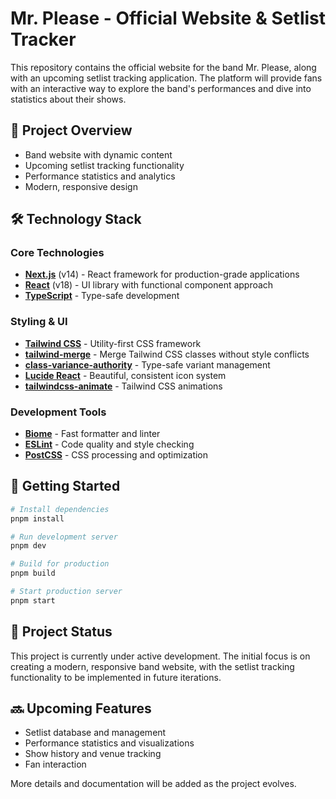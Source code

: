 # Mr. Please - Official Website & Setlist Tracker

This repository contains the official website for the band Mr. Please, along with an upcoming setlist tracking application. The platform will provide fans with an interactive way to explore the band's performances and dive into statistics about their shows.

## 🎸 Project Overview

- Band website with dynamic content
- Upcoming setlist tracking functionality
- Performance statistics and analytics
- Modern, responsive design

## 🛠️ Technology Stack

### Core Technologies

- **[Next.js](https://nextjs.org/)** (v14) - React framework for production-grade applications
- **[React](https://react.dev/)** (v18) - UI library with functional component approach
- **[TypeScript](https://www.typescriptlang.org/)** - Type-safe development

### Styling & UI

- **[Tailwind CSS](https://tailwindcss.com/)** - Utility-first CSS framework
- **[tailwind-merge](https://github.com/dcastil/tailwind-merge)** - Merge Tailwind CSS classes without style conflicts
- **[class-variance-authority](https://cva.style/)** - Type-safe variant management
- **[Lucide React](https://lucide.dev/)** - Beautiful, consistent icon system
- **[tailwindcss-animate](https://github.com/jamiebuilds/tailwindcss-animate)** - Tailwind CSS animations

### Development Tools

- **[Biome](https://biomejs.dev/)** - Fast formatter and linter
- **[ESLint](https://eslint.org/)** - Code quality and style checking
- **[PostCSS](https://postcss.org/)** - CSS processing and optimization

## 🚀 Getting Started

```bash
# Install dependencies
pnpm install

# Run development server
pnpm dev

# Build for production
pnpm build

# Start production server
pnpm start
```

## 📝 Project Status

This project is currently under active development. The initial focus is on creating a modern, responsive band website, with the setlist tracking functionality to be implemented in future iterations.

## 🔜 Upcoming Features

- Setlist database and management
- Performance statistics and visualizations
- Show history and venue tracking
- Fan interaction

More details and documentation will be added as the project evolves.
